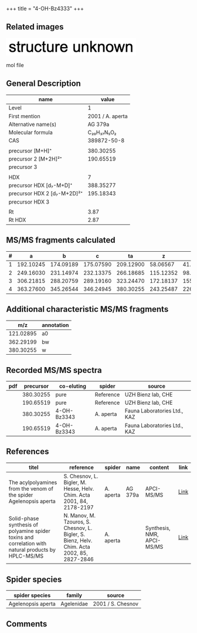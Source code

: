 +++
title = "4-OH-Bz4333"
+++

## Related images

![](/img/2.png)

mol file

## General Description

| name                        | value            |
|-----------------------------|------------------|
| Level                       | 1                |
| First mention               | 2001 / A. aperta |
| Alternative name(s)         | AG 379a          |
| Molecular formula           | C₂₀H₃₇N₅O₂       |
| CAS                         | 389872-50-8      |
|                             |                  |
| precursor   [M+H]⁺          | 380.30255        |
| precursor 2 [M+2H]²⁺        | 190.65519        |
| precursor 3                 |                  |
|                             |                  |
| HDX                         | 7                |
| precursor HDX   [d₇-M+D]⁺   | 388.35277        |
| precursor HDX 2 [d₇-M+2D]²⁺ | 195.18343        |
| precursor HDX 3             |                  |
|                             |                  |
| Rt                          | 3.87             |
| Rt HDX                      | 2.87             |

## MS/MS fragments calculated

| # | a         | b         | c         | ta        | z         | y         | tz        |
|---|-----------|-----------|-----------|-----------|-----------|-----------|-----------|
| 1 | 192.10245 | 174.09189 | 175.07590 | 209.12900 | 58.06567  | 41.03912  | 75.09222  |
| 2 | 249.16030 | 231.14974 | 232.13375 | 266.18685 | 115.12352 | 98.09697  | 132.15007 |
| 3 | 306.21815 | 288.20759 | 289.19160 | 323.24470 | 172.18137 | 155.15482 | 189.20792 |
| 4 | 363.27600 | 345.26544 | 346.24945 | 380.30255 | 243.25487 | 226.22832 | 260.28142 |

## Additional characteristic MS/MS fragments

| m/z       | annotation |
|-----------|------------|
| 121.02895 | a0         |
| 362.29199 | bw         |
| 380.30255 | w          |

## Recorded MS/MS spectra

| pdf | precursor | co-eluting  | spider    | source                       |
|-----|-----------|-------------|-----------|------------------------------|
|     | 380.30255 | pure        | Reference | UZH Bienz lab, CHE           |
|     | 190.65519 | pure        | Reference | UZH Bienz lab, CHE           |
|     | 380.30255 | 4-OH-Bz3343 | A. aperta | Fauna Laboratories Ltd., KAZ |
|     | 190.65519 | 4-OH-Bz3343 | A. aperta | Fauna Laboratories Ltd., KAZ |

## References

| titel                                                                                                | reference                                                                                   | spider    | name   | content               | link                                              |
|------------------------------------------------------------------------------------------------------|---------------------------------------------------------------------------------------------|-----------|--------|-----------------------|---------------------------------------------------|
| The acylpolyamines from the venom of the spider Agelenopsis aperta                                   | S. Chesnov, L. Bigler, M. Hesse, Helv. Chim. Acta 2001, 84, 2178-2197                       | A. aperta | AG 379a | APCI-MS/MS            | [Link](XXX)                                       |
| Solid-phase synthesis of polyamine spider toxins and correlation with natural products by HPLC-MS/MS | N. Manov, M. Tzouros, S. Chesnov, L. Bigler, S. Bienz, Helv. Chim. Acta 2002, 85, 2827-2846 | A. aperta |        | Synthesis, NMR, APCI-MS/MS | [Link](https://doi.org/10.1016/j.tet.2003.12.066) |

## Spider species

| spider species     | family     | source            |
|--------------------|------------|-------------------|
| Agelenopsis aperta | Agelenidae | 2001 / S. Chesnov |

## Comments